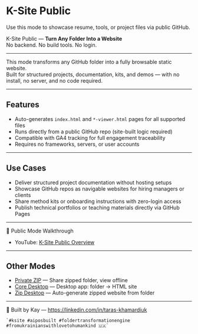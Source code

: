 # K-Site Public

Use this mode to showcase resume, tools, or project files via public GitHub.  

K-Site Public — **Turn Any Folder Into a Website**  
No backend. No build tools. No login.

---

This mode transforms any GitHub folder into a fully browsable static website.  
Built for structured projects, documentation, kits, and demos — with no install, no server, and no code required.

---

## Features

- Auto-generates `index.html` and `*-viewer.html` pages for all supported files  
- Runs directly from a public GitHub repo (site-built logic required)  
- Compatible with GA4 tracking for full engagement traceability  
- Requires no frameworks, servers, or user accounts

---

## Use Cases

- Deliver structured project documentation without hosting setups  
- Showcase GitHub repos as navigable websites for hiring managers or clients  
- Share method kits or onboarding instructions with zero-login access  
- Publish technical portfolios or teaching materials directly via GitHub Pages

---

🎥 Public Mode Walkthrough  
- YouTube: [K-Site Public Overview](https://youtu.be/5VxGQyqw6gE)

---

## Other Modes

- [Private ZIP](https://tk51.github.io/k-site-portal/methods/ks-02-private-viewer.html) — Share zipped folder, view offline  
- [Core Desktop](https://tk51.github.io/k-site-portal/methods/ks-03-core-viewer.html) — Desktop app: folder → HTML site  
- [Zip Desktop](https://tk51.github.io/k-site-portal/methods/ks-04-zip-viewer.html) — Auto-generate zipped website from folder

---

📎 Built by Kay — https://linkedin.com/in/taras-khamardiuk  

    `#ksite #aiposbuilt #foldertransformationengine #fromukrainianswithlovetohumankind 🇺🇦`
